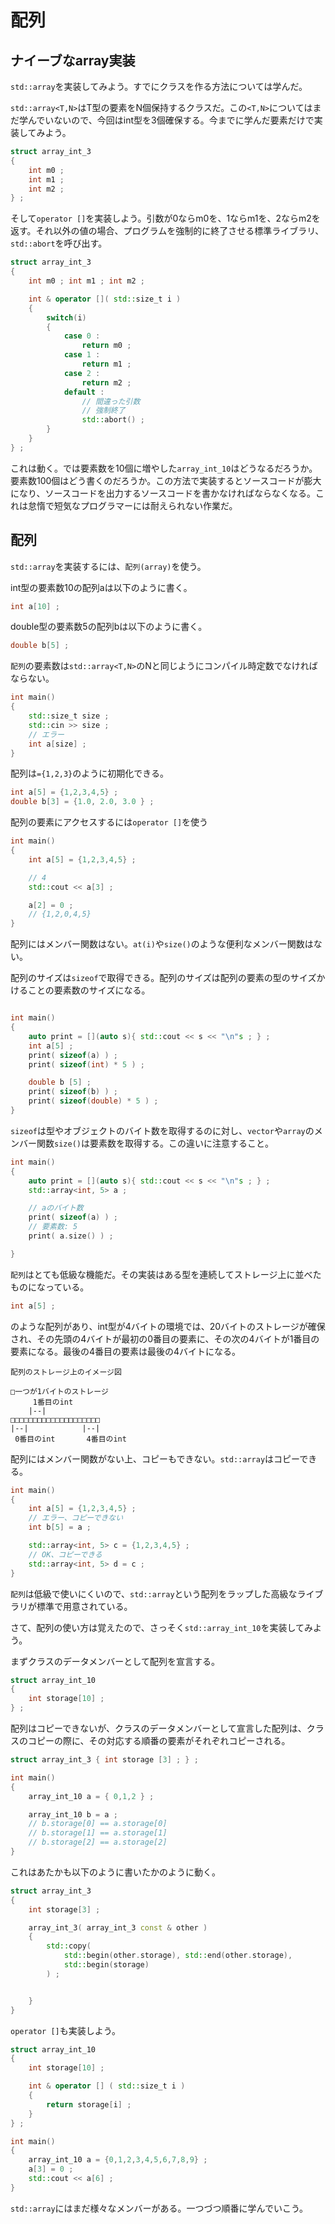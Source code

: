 # 配列

## ナイーブなarray実装

`std::array`を実装してみよう。すでにクラスを作る方法については学んだ。

`std::array<T,N>`はT型の要素をN個保持するクラスだ。この`<T,N>`についてはまだ学んでいないので、今回はint型を3個確保する。今までに学んだ要素だけで実装してみよう。

~~~cpp
struct array_int_3
{
    int m0 ;
    int m1 ;
    int m2 ;
} ;
~~~

そして`operator []`を実装しよう。引数が0ならm0を、1ならm1を、2ならm2を返す。それ以外の値の場合、プログラムを強制的に終了させる標準ライブラリ、`std::abort`を呼び出す。



~~~cpp
struct array_int_3
{
    int m0 ; int m1 ; int m2 ;

    int & operator []( std::size_t i )
    {
        switch(i)
        {
            case 0 :
                return m0 ;
            case 1 :
                return m1 ;
            case 2 :
                return m2 ;
            default :
                // 間違った引数
                // 強制終了
                std::abort() ;
        }
    }
} ;
~~~

これは動く。では要素数を10個に増やした`array_int_10`はどうなるだろうか。要素数100個はどう書くのだろうか。この方法で実装するとソースコードが膨大になり、ソースコードを出力するソースコードを書かなければならなくなる。これは怠惰で短気なプログラマーには耐えられない作業だ。

## 配列

`std::array`を実装するには、`配列(array)`を使う。

int型の要素数10の配列aは以下のように書く。

~~~cpp
int a[10] ;
~~~

double型の要素数5の配列bは以下のように書く。

~~~cpp
double b[5] ;
~~~

`配列`の要素数は`std::array<T,N>`のNと同じようにコンパイル時定数でなければならない。

~~~c++
int main()
{
    std::size_t size ;
    std::cin >> size ;
    // エラー
    int a[size] ;
}
~~~

配列は`={1,2,3}`のように初期化できる。

~~~cpp
int a[5] = {1,2,3,4,5} ;
double b[3] = {1.0, 2.0, 3.0 } ;
~~~

配列の要素にアクセスするには`operator []`を使う

~~~cpp
int main()
{
    int a[5] = {1,2,3,4,5} ;

    // 4
    std::cout << a[3] ;

    a[2] = 0 ;
    // {1,2,0,4,5}
}
~~~

配列にはメンバー関数はない。`at(i)`や`size()`のような便利なメンバー関数はない。

配列のサイズは`sizeof`で取得できる。配列のサイズは配列の要素の型のサイズかけることの要素数のサイズになる。

~~~cpp

int main()
{
    auto print = [](auto s){ std::cout << s << "\n"s ; } ;
    int a[5] ;
    print( sizeof(a) ) ;
    print( sizeof(int) * 5 ) ;

    double b [5] ;
    print( sizeof(b) ) ;
    print( sizeof(double) * 5 ) ;
}
~~~

`sizeof`は型やオブジェクトのバイト数を取得するのに対し、`vector`や`array`のメンバー関数`size()`は要素数を取得する。この違いに注意すること。

~~~cpp
int main()
{
    auto print = [](auto s){ std::cout << s << "\n"s ; } ;
    std::array<int, 5> a ;

    // aのバイト数
    print( sizeof(a) ) ;
    // 要素数: 5
    print( a.size() ) ;

}
~~~

`配列`はとても低級な機能だ。その実装はある型を連続してストレージ上に並べたものになっている。

~~~cpp
int a[5] ;
~~~

のような配列があり、int型が4バイトの環境では、20バイトのストレージが確保され、その先頭の4バイトが最初の0番目の要素に、その次の4バイトが1番目の要素になる。最後の4番目の要素は最後の4バイトになる。

~~~
配列のストレージ上のイメージ図

□一つが1バイトのストレージ
     1番目のint
    |--|
□□□□□□□□□□□□□□□□□□□□
|--|            |--|
 0番目のint       4番目のint
~~~

配列にはメンバー関数がない上、コピーもできない。`std::array`はコピーできる。

~~~c++
int main()
{
    int a[5] = {1,2,3,4,5} ;
    // エラー、コピーできない
    int b[5] = a ;

    std::array<int, 5> c = {1,2,3,4,5} ;
    // OK、コピーできる
    std::array<int, 5> d = c ;
}
~~~

`配列`は低級で使いにくいので、`std::array`という配列をラップした高級なライブラリが標準で用意されている。

さて、配列の使い方は覚えたので、さっそく`std::array_int_10`を実装してみよう。

まずクラスのデータメンバーとして配列を宣言する。

~~~cpp
struct array_int_10
{
    int storage[10] ;
} ;
~~~

配列はコピーできないが、クラスのデータメンバーとして宣言した配列は、クラスのコピーの際に、その対応する順番の要素がそれぞれコピーされる。

~~~cpp
struct array_int_3 { int storage [3] ; } ;

int main()
{
    array_int_10 a = { 0,1,2 } ;

    array_int_10 b = a ;
    // b.storage[0] == a.storage[0] 
    // b.storage[1] == a.storage[1] 
    // b.storage[2] == a.storage[2] 
}
~~~

これはあたかも以下のように書いたかのように動く。

~~~cpp
struct array_int_3
{
    int storage[3] ;

    array_int_3( array_int_3 const & other )
    {
        std::copy(
            std::begin(other.storage), std::end(other.storage),
            std::begin(storage)
        ) ;


    }
}
~~~

`operator []`も実装しよう。

~~~cpp
struct array_int_10
{
    int storage[10] ;

    int & operator [] ( std::size_t i )
    {
        return storage[i] ;
    }
} ;

int main()
{
    array_int_10 a = {0,1,2,3,4,5,6,7,8,9} ;
    a[3] = 0 ;
    std::cout << a[6] ;
}
~~~

`std::array`にはまだ様々なメンバーがある。一つづつ順番に学んでいこう。
